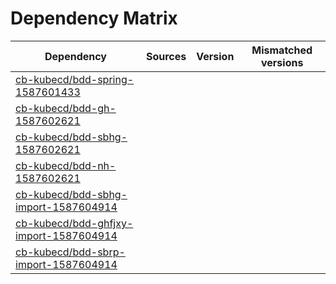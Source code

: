 # Dependency Matrix

Dependency | Sources | Version | Mismatched versions
---------- | ------- | ------- | -------------------
[cb-kubecd/bdd-spring-1587601433](https://github.com/cb-kubecd/bdd-spring-1587601433.git) |  | []() | 
[cb-kubecd/bdd-gh-1587602621](https://github.com/cb-kubecd/bdd-gh-1587602621.git) |  | []() | 
[cb-kubecd/bdd-sbhg-1587602621](https://github.com/cb-kubecd/bdd-sbhg-1587602621.git) |  | []() | 
[cb-kubecd/bdd-nh-1587602621](https://github.com/cb-kubecd/bdd-nh-1587602621.git) |  | []() | 
[cb-kubecd/bdd-sbhg-import-1587604914](https://github.com/cb-kubecd/bdd-sbhg-import-1587604914.git) |  | []() | 
[cb-kubecd/bdd-ghfjxy-import-1587604914](https://github.com/cb-kubecd/bdd-ghfjxy-import-1587604914.git) |  | []() | 
[cb-kubecd/bdd-sbrp-import-1587604914](https://github.com/cb-kubecd/bdd-sbrp-import-1587604914.git) |  | []() | 
